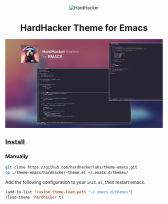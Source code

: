 <p align="center">
  <img width="180" src="https://github.com/hardhackerlabs/themes/raw/master/media/logo/logo.png" alt="HardHacker">
</p>

<h1 align="center">
  HardHacker Theme for Emacs
</h1>

![](./media/preview.jpeg)

## Install 

### Manually

```bash
git clone https://github.com/hardhackerlabs/theme-emacs.git 
cp ./theme-emacs/hardhacker-theme.el ~/.emacs.d/themes/
```

Add the following configuration to your `init.el`, then restart emacs.

```lisp
(add-to-list 'custom-theme-load-path "~/.emacs.d/themes")
(load-theme 'hardhacker t)
```
